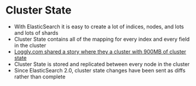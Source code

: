 # Cluster State #

* With ElasticSearch it is easy to create a lot of indices, nodes, and lots and lots of shards
* Cluster State contains all of the mapping for every index and every field in the cluster
* <a href="https://www.loggly.com/blog/nine-tips-configuring-elasticsearch-for-high-performance/" target="_blank">Loggly.com shared a story where they a cluster with 900MB of cluster state</a>
* Cluster State is stored and replicated between every node in the cluster
* Since ElasticSearch 2.0, cluster state changes have been sent as diffs rather than complete